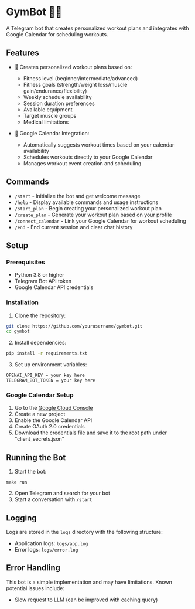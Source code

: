 # GymBot 🏋️‍♂️

A Telegram bot that creates personalized workout plans and integrates with Google Calendar for scheduling workouts.

## Features

- 🎯 Creates personalized workout plans based on:
  - Fitness level (beginner/intermediate/advanced)
  - Fitness goals (strength/weight loss/muscle gain/endurance/flexibility)
  - Weekly schedule availability
  - Session duration preferences
  - Available equipment
  - Target muscle groups
  - Medical limitations

- 📅 Google Calendar Integration:
  - Automatically suggests workout times based on your calendar availability
  - Schedules workouts directly to your Google Calendar
  - Manages workout event creation and scheduling

## Commands

- `/start` - Initialize the bot and get welcome message
- `/help` - Display available commands and usage instructions
- `/start_plan` - Begin creating your personalized workout plan
- `/create_plan` - Generate your workout plan based on your profile
- `/connect_calendar` - Link your Google Calendar for workout scheduling
- `/end` - End current session and clear chat history

## Setup

### Prerequisites

- Python 3.8 or higher
- Telegram Bot API token
- Google Calendar API credentials

### Installation

1. Clone the repository:
```bash
git clone https://github.com/yourusername/gymbot.git
cd gymbot
```

2. Install dependencies:
```bash
pip install -r requirements.txt
```

3. Set up environment variables:
```
OPENAI_API_KEY = your key here 
TELEGRAM_BOT_TOKEN = your key here 
```

### Google Calendar Setup

1. Go to the [Google Cloud Console](https://console.cloud.google.com/)
2. Create a new project
3. Enable the Google Calendar API
4. Create OAuth 2.0 credentials
5. Download the credentials file and save it to the root path under "client_secrets.json"

## Running the Bot

1. Start the bot:
```
make run
```

2. Open Telegram and search for your bot
3. Start a conversation with `/start`

## Logging

Logs are stored in the `logs` directory with the following structure:
- Application logs: `logs/app.log`
- Error logs: `logs/error.log`

## Error Handling

This bot is a simple implementation and may have limitations. Known potential issues include:
- Slow request to LLM (can be improved with caching query)
